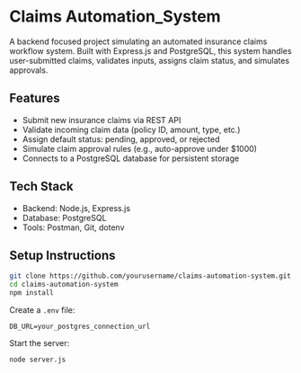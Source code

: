 # Claims Automation_System
A backend focused project simulating an automated insurance claims workflow system. Built with Express.js and PostgreSQL, this system handles user-submitted claims, validates inputs, assigns claim status, and simulates approvals.

## Features
- Submit new insurance claims via REST API
- Validate incoming claim data (policy ID, amount, type, etc.)
- Assign default status: pending, approved, or rejected
- Simulate claim approval rules (e.g., auto-approve under $1000)
- Connects to a PostgreSQL database for persistent storage

## Tech Stack
- Backend: Node.js, Express.js
- Database: PostgreSQL
- Tools: Postman, Git, dotenv

## Setup Instructions
```bash
git clone https://github.com/yourusername/claims-automation-system.git
cd claims-automation-system
npm install
```

Create a `.env` file:
```
DB_URL=your_postgres_connection_url
```

Start the server:
```bash
node server.js
```

